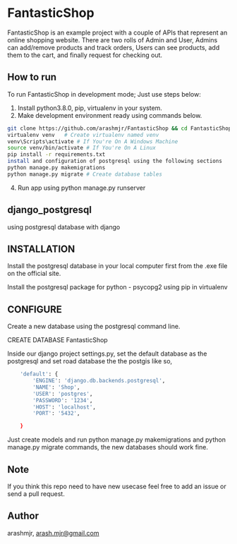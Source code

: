 # FantasticShop
FantasticShop is an example project with a couple of APIs
that represent an online shopping website. There are two
rolls of Admin and User, Admins can add/remove products
and track orders, Users can see products, add them to the
cart, and finally request for checking out.

## How to run
To run FantasticShop in development mode; Just use steps below:
1. Install python3.8.0, pip, virtualenv in your system.
3. Make development environment ready using commands below.

```bash
git clone https://github.com/arashmjr/FantasticShop && cd FantasticShop
virtualenv venv   # Create virtualenv named venv
venv\Scripts\activate # If You're On A Windows Machine
source venv/bin/activate # If You're On A Linux
pip install -r requirements.txt
install and configuration of postgresql using the following sections 
python manage.py makemigrations 
python manage.py migrate # Create database tables
```
4. Run app using python manage.py runserver

## django_postgresql
using postgresql database with django
## INSTALLATION
Install the postgresql database in your local computer first from the .exe file on the official site.

Install the postgresql package for python - psycopg2 using pip in virtualenv
## CONFIGURE

Create a new database using the postgresql command line.

CREATE DATABASE FantasticShop

Inside our django project settings.py, set the default database as the postgresql 
and set road database the the postgis like so,
```bash
    'default': {
        'ENGINE': 'django.db.backends.postgresql',
        'NAME': 'Shop',
        'USER': 'postgres',
        'PASSWORD': '1234',
        'HOST': 'localhost',
        'PORT': '5432',

    }
```
Just create models and run python manage.py makemigrations and python manage.py migrate commands, the new databases should work fine.

## Note 
If you think this repo need to have new usecase feel free to add an issue or send a pull request.

## Author
arashmjr, arash.mjr@gmail.com
